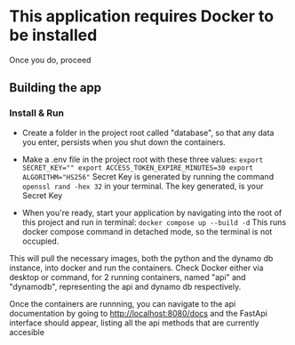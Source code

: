 # This application requires Docker to be installed

Once you do, proceed

## Building the app

### Install & Run

- Create a folder in the project root called "database", so that any data you enter, persists when you shut down the containers.

- Make a .env file in the project root with these three values:
`export SECRET_KEY=""
export ACCESS_TOKEN_EXPIRE_MINUTES=30
export ALGORITHM="HS256"`
Secret Key is generated by running the command `openssl rand -hex 32` in your terminal. The key generated, is your Secret Key

- When you're ready, start your application by navigating into the root of this project and run in terminal:
`docker compose up --build -d`
This runs docker compose command in detached mode, so the terminal is not occupied.

This will pull the necessary images, both the python and the dynamo db instance, into docker and run the containers.
Check Docker either via desktop or command, for 2 running containers, named "api" and "dynamodb", representing the api and dynamo db respectively.

Once the containers are runnning, you can navigate to the api documentation by going to <http://localhost:8080/docs> and the FastApi interface should appear, listing all the api methods that are currently accesible

